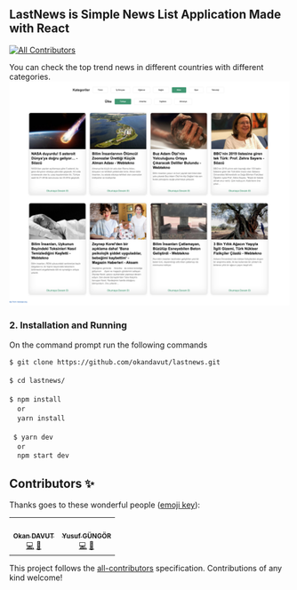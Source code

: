 ## LastNews is Simple News List Application Made with React
<!-- ALL-CONTRIBUTORS-BADGE:START - Do not remove or modify this section -->
[![All Contributors](https://img.shields.io/badge/all_contributors-2-orange.svg?style=flat-square)](#contributors-)
<!-- ALL-CONTRIBUTORS-BADGE:END -->


You can check the top trend news in different countries with different categories.
![Alt Text](./public/readme-screenshot.png)

### 2. Installation and Running

On the command prompt run the following commands

```sh
$ git clone https://github.com/okandavut/lastnews.git

$ cd lastnews/

$ npm install
  or
  yarn install
  
 $ yarn dev 
  or
  npm start dev  
```

## Contributors ✨

Thanks goes to these wonderful people ([emoji key](https://allcontributors.org/docs/en/emoji-key)):
<table>
  <tr>
       <td align="center"><a href="https://medium.com/@okandavut"><img src="https://avatars3.githubusercontent.com/u/10600157?v=4" width="100px;" alt=""/><br /><sub><b>Okan DAVUT</b></sub></a><br /><a href="https://github.com/okandavut/turk-haber/commits?author=okandavut" title="Code">💻</a> <a href="#maintenance-nadchif" title="Maintenance">🚧</a></td>
         <td align="center"><a href="https://yusufgungor.com/"><img src="https://avatars1.githubusercontent.com/u/40248363?s=460&u=d662827e3187aebbef2ac9567aa0eaf2c6e7cb5e&v=4" width="100px;" alt=""/><br /><sub><b>Yusuf GÜNGÖR</b></sub></a><br /><a href="https://github.com/okandavut/turk-haber/commits?author=yusfgungor" title="Code">💻</a> <a href="#maintenance-nadchif" title="Maintenance">🚧</a></td>
       </tr>
</table>

<!-- markdownlint-enable -->
<!-- prettier-ignore-end -->
<!-- ALL-CONTRIBUTORS-LIST:END -->

This project follows the [all-contributors](https://github.com/all-contributors/all-contributors) specification. Contributions of any kind welcome!
